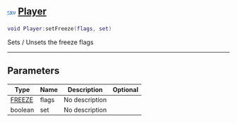 ## ![server](.gitbook/assets/server.png) [Player](home/Player)



```lua
void Player:setFreeze(flags, set)
```

Sets / Unsets the freeze flags

------
## Parameters

| Type   | Name | Description | Optional |
| ------ | ---- | ----------- | -------: |
| [FREEZE](home/FREEZE) | flags | No description |  |
| boolean | set | No description |  |


